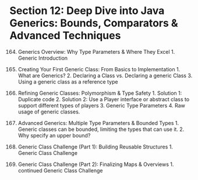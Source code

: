 # Section 12: Deep Dive into Java Generics: Bounds, Comparators & Advanced Techniques

164. Generics Overview: Why Type Parameters & Where They Excel
    1. Generic Introduction

165. Creating Your First Generic Class: From Basics to Implementation
    1. What are Generics?
    2. Declaring a Class vs. Declaring a generic Class
    3. Using a generic class as a reference type

166. Refining Generic Classes: Polymorphism & Type Safety
    1. Solution 1: Duplicate code
    2. Solution 2: Use a Player interface or abstract class to support different types of players
    3. Generic Type Parameters
    4. Raw usage of generic classes.

167. Advanced Generics: Multiple Type Parameters & Bounded Types
    1. Generic classes can be bounded, limiting the types that can use it.
    2. Why specify an upper bound?

168. Generic Class Challenge (Part 1): Building Reusable Structures
    1. Generic Class Challenge

169. Generic Class Challenge (Part 2): Finalizing Maps & Overviews
    1. continued Generic Class Challenge